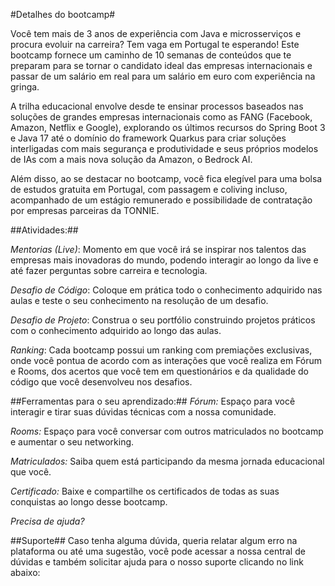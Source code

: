 #Detalhes do bootcamp#

Você tem mais de 3 anos de experiência com Java e microsserviços e procura evoluir na carreira? Tem vaga em Portugal te esperando! Este bootcamp fornece um caminho de 10 semanas de conteúdos que te preparam para se tornar o candidato ideal das empresas internacionais e passar de um salário em real para um salário em euro com experiência na gringa.

A trilha educacional envolve desde te ensinar processos baseados nas soluções de grandes empresas internacionais como as FANG (Facebook, Amazon, Netflix e Google), explorando os últimos recursos do Spring Boot 3 e Java 17 até o domínio do framework Quarkus para criar soluções interligadas com mais segurança e produtividade e seus próprios modelos de IAs com a mais nova solução da Amazon, o Bedrock AI.

Além disso, ao se destacar no bootcamp, você fica elegível para uma bolsa de estudos gratuita em Portugal, com passagem e coliving incluso, acompanhado de um estágio remunerado e possibilidade de contratação por empresas parceiras da TONNIE.

##Atividades:##

*Mentorias (Live)*: Momento em que você irá se inspirar nos talentos das empresas mais inovadoras do mundo, podendo interagir ao longo da live e até fazer perguntas sobre carreira e tecnologia.

*Desafio de Código*: Coloque em prática todo o conhecimento adquirido nas aulas e teste o seu conhecimento na resolução de um desafio.

*Desafio de Projeto*: Construa o seu portfólio construindo projetos práticos com o conhecimento adquirido ao longo das aulas.

*Ranking*: Cada bootcamp possui um ranking com premiações exclusivas, onde você pontua de acordo com as interações que você realiza em Fórum e Rooms, dos acertos que você tem em questionários e da qualidade do código que você desenvolveu nos desafios.

##Ferramentas para o seu aprendizado:##
*Fórum:* Espaço para você interagir e tirar suas dúvidas técnicas com a nossa comunidade.

*Rooms:* Espaço para você conversar com outros matriculados no bootcamp e aumentar o seu networking.

*Matriculados:* Saiba quem está participando da mesma jornada educacional que você.

*Certificado:* Baixe e compartilhe os certificados de todas as suas conquistas ao longo desse bootcamp.

*Precisa de ajuda?*

##Suporte##
Caso tenha alguma dúvida, queria relatar algum erro na plataforma ou até uma sugestão, você pode acessar a nossa central de dúvidas e também solicitar ajuda para o nosso suporte clicando no link abaixo:

